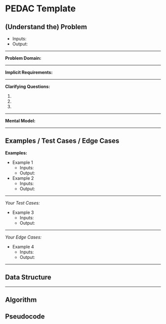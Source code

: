 PEDAC Template
============

(Understand the) Problem
------------------------

* Inputs:
* Output:

---

**Problem Domain:**

---

**Implicit Requirements:**

---

**Clarifying Questions:**

1.
2.
3.

---

**Mental Model:**

---

Examples / Test Cases / Edge Cases
----------------------------------

**Examples:**

* Example 1
  * Inputs:
  * Output:
* Example 2
  * Inputs:
  * Output:

---

_Your Test Cases:_

* Example 3
  * Inputs:
  * Output:

---

_Your Edge Cases:_

* Example 4
  * Inputs:
  * Output:

---

Data Structure
--------------

---

Algorithm
---------

Pseudocode
----


